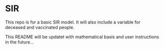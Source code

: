 # SIR

This repo is for a basic SIR model. It will also include a variable for deceased and vaccinated people.

This README will be updatet with mathematical basis and user instructions in the future...
